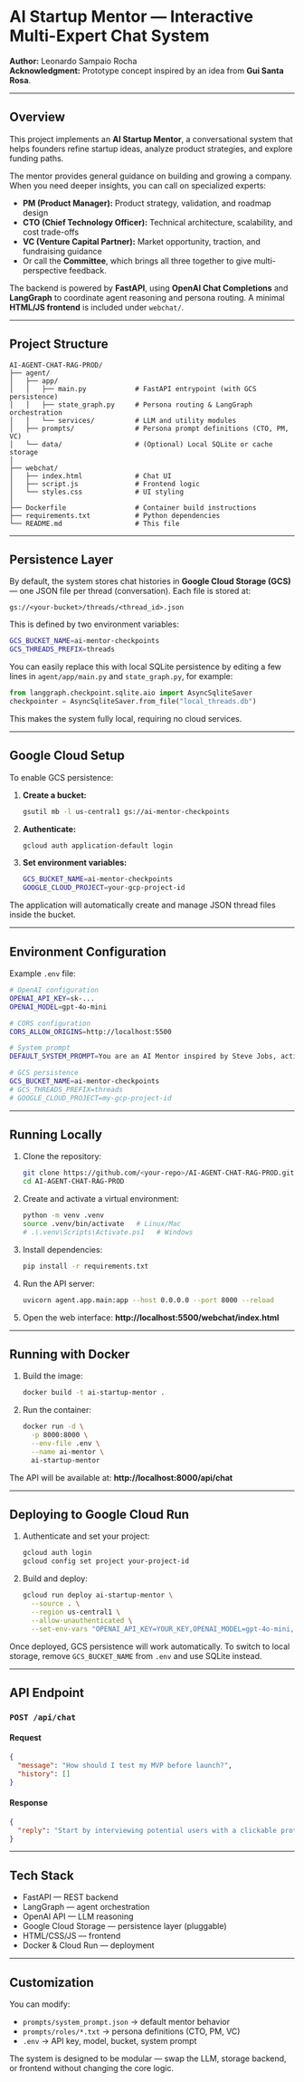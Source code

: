 # AI Startup Mentor — Interactive Multi-Expert Chat System

**Author:** Leonardo Sampaio Rocha  
**Acknowledgment:** Prototype concept inspired by an idea from **Gui Santa Rosa**.

---

## Overview
This project implements an **AI Startup Mentor**, a conversational system that helps founders refine startup ideas, analyze product strategies, and explore funding paths.

The mentor provides general guidance on building and growing a company. When you need deeper insights, you can call on specialized experts:
- **PM (Product Manager):** Product strategy, validation, and roadmap design
- **CTO (Chief Technology Officer):** Technical architecture, scalability, and cost trade-offs
- **VC (Venture Capital Partner):** Market opportunity, traction, and fundraising guidance
- Or call the **Committee**, which brings all three together to give multi-perspective feedback.

The backend is powered by **FastAPI**, using **OpenAI Chat Completions** and **LangGraph** to coordinate agent reasoning and persona routing. A minimal **HTML/JS frontend** is included under `webchat/`.

---

## Project Structure

```
AI-AGENT-CHAT-RAG-PROD/
├── agent/
│   ├── app/
│   │   ├── main.py            # FastAPI entrypoint (with GCS persistence)
│   │   ├── state_graph.py     # Persona routing & LangGraph orchestration
│   │   └── services/          # LLM and utility modules
│   ├── prompts/               # Persona prompt definitions (CTO, PM, VC)
│   └── data/                  # (Optional) Local SQLite or cache storage
│
├── webchat/
│   ├── index.html             # Chat UI
│   ├── script.js              # Frontend logic
│   └── styles.css             # UI styling
│
├── Dockerfile                 # Container build instructions
├── requirements.txt           # Python dependencies
└── README.md                  # This file
```

---

## Persistence Layer

By default, the system stores chat histories in **Google Cloud Storage (GCS)** — one JSON file per thread (conversation). Each file is stored at:

```
gs://<your-bucket>/threads/<thread_id>.json
```

This is defined by two environment variables:

```bash
GCS_BUCKET_NAME=ai-mentor-checkpoints
GCS_THREADS_PREFIX=threads
```

You can easily replace this with local SQLite persistence by editing a few lines in `agent/app/main.py` and `state_graph.py`, for example:

```python
from langgraph.checkpoint.sqlite.aio import AsyncSqliteSaver
checkpointer = AsyncSqliteSaver.from_file("local_threads.db")
```

This makes the system fully local, requiring no cloud services.

---

## Google Cloud Setup

To enable GCS persistence:

1. **Create a bucket:**
   ```bash
   gsutil mb -l us-central1 gs://ai-mentor-checkpoints
   ```

2. **Authenticate:**
   ```bash
   gcloud auth application-default login
   ```

3. **Set environment variables:**
   ```bash
   GCS_BUCKET_NAME=ai-mentor-checkpoints
   GOOGLE_CLOUD_PROJECT=your-gcp-project-id
   ```

The application will automatically create and manage JSON thread files inside the bucket.

---

## Environment Configuration

Example `.env` file:

```bash
# OpenAI configuration
OPENAI_API_KEY=sk-...
OPENAI_MODEL=gpt-4o-mini

# CORS configuration
CORS_ALLOW_ORIGINS=http://localhost:5500

# System prompt
DEFAULT_SYSTEM_PROMPT=You are an AI Mentor inspired by Steve Jobs, acting as a mentor for startup founders.\nSpeak with sharp insight, challenge assumptions, and push people to think bigger.\nAlways focus on product excellence, user experience, innovation, and building impactful companies.\nKeep answers short (2–4 sentences), practical, and inspiring.\nPrefer natural conversation: share one point, then ask a follow-up question to gather context.\nDo not drift into unrelated topics.\nAvoid long encyclopedic responses or lengthy bullet lists unless explicitly asked.

# GCS persistence
GCS_BUCKET_NAME=ai-mentor-checkpoints
# GCS_THREADS_PREFIX=threads
# GOOGLE_CLOUD_PROJECT=my-gcp-project-id
```

---

## Running Locally

1. Clone the repository:
   ```bash
   git clone https://github.com/<your-repo>/AI-AGENT-CHAT-RAG-PROD.git
   cd AI-AGENT-CHAT-RAG-PROD
   ```

2. Create and activate a virtual environment:
   ```bash
   python -m venv .venv
   source .venv/bin/activate   # Linux/Mac
   # .\.venv\Scripts\Activate.ps1   # Windows
   ```

3. Install dependencies:
   ```bash
   pip install -r requirements.txt
   ```

4. Run the API server:
   ```bash
   uvicorn agent.app.main:app --host 0.0.0.0 --port 8000 --reload
   ```

5. Open the web interface:
   **http://localhost:5500/webchat/index.html**

---

## Running with Docker

1. Build the image:
   ```bash
   docker build -t ai-startup-mentor .
   ```

2. Run the container:
   ```bash
   docker run -d \
     -p 8000:8000 \
     --env-file .env \
     --name ai-mentor \
     ai-startup-mentor
   ```

The API will be available at: **http://localhost:8000/api/chat**

---

## Deploying to Google Cloud Run

1. Authenticate and set your project:
   ```bash
   gcloud auth login
   gcloud config set project your-project-id
   ```

2. Build and deploy:
   ```bash
   gcloud run deploy ai-startup-mentor \
     --source . \
     --region us-central1 \
     --allow-unauthenticated \
     --set-env-vars "OPENAI_API_KEY=YOUR_KEY,OPENAI_MODEL=gpt-4o-mini,GCS_BUCKET_NAME=ai-mentor-checkpoints"
   ```

Once deployed, GCS persistence will work automatically. To switch to local storage, remove `GCS_BUCKET_NAME` from `.env` and use SQLite instead.

---

## API Endpoint

### `POST /api/chat`

#### Request
```json
{
  "message": "How should I test my MVP before launch?",
  "history": []
}
```

#### Response
```json
{
  "reply": "Start by interviewing potential users with a clickable prototype. Focus on learning, not selling."
}
```

---

## Tech Stack

- FastAPI — REST backend
- LangGraph — agent orchestration
- OpenAI API — LLM reasoning
- Google Cloud Storage — persistence layer (pluggable)
- HTML/CSS/JS — frontend
- Docker & Cloud Run — deployment

---

## Customization

You can modify:
- `prompts/system_prompt.json` → default mentor behavior
- `prompts/roles/*.txt` → persona definitions (CTO, PM, VC)
- `.env` → API key, model, bucket, system prompt

The system is designed to be modular — swap the LLM, storage backend, or frontend without changing the core logic.


